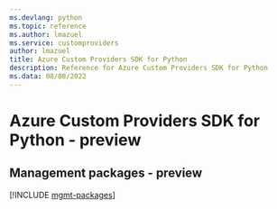 ```yaml
---
ms.devlang: python
ms.topic: reference
ms.author: lmazuel
ms.service: customproviders
author: lmazuel
title: Azure Custom Providers SDK for Python
description: Reference for Azure Custom Providers SDK for Python
ms.data: 08/08/2022
---
```

# Azure Custom Providers SDK for Python - preview

## Management packages - preview
[!INCLUDE [mgmt-packages](custom-providers-mgmt-index.md)]